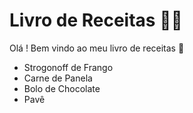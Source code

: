 # Livro de Receitas :man_cook:

Olá ! Bem vindo ao meu livro de receitas :wave:

- Strogonoff de Frango
- Carne de Panela
- Bolo de Chocolate
- Pavê